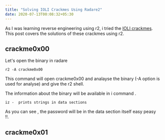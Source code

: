 ```yaml
---
title: "Solving IOLI Crackmes Using Radare2"
date: 2020-07-13T00:08:32+05:30
---
```


As I was learning reverse engineering using r2, i tried the [IOLI crackmes]("https://github.com/Maijin/radare2-workshop-2015/tree/master/IOLI-crackme/bin-linux"). This post covers the solutions of these crackmes using r2.

## crackme0x00

Let's open the binary in radare

`r2 -A crackme0x00`

This command will open crackme0x00 and analayse the binary (-A option is used for analyse) and give the r2 shell.

The information about the binary will be available in i command .

`iz -  prints strings in data sections`

As you can see , the password will be in the data section itself easy peasy !!.
[]()
## crackme0x01
